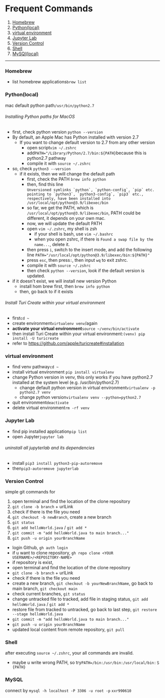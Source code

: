 # Frequent Commands
1. [Homebrew](#anchor_Homebrew)<br/>
2. [Python(local)](#anchor_Python)<br/>
3. [virtual environment](#anchor_venv)<br/>
4. [Jupyter Lab](#anchor_Jupyter)<br/>
5. [Version Control](#anchor_VersionControl)<br/>
6. [Shell](#anchor_Shell)<br/>
7. [MySQl(local)](#anchor_MySQl)<br/>
  -------------------------------------------------------------------
### Homebrew<a name="anchor_Homebrew"></a>
- list homebrew applications```brew list```

### Python(local)<a name="anchor_Python"></a>
mac default python path```/usr/bin/python2.7```
###### Installing Python paths for MacOS
- first, check python version `python --version`
- By default, an Apple Mac has Python installed with version 2.7
  - If you want to change default version to 2.7 from any other version
    - open script```vim ~/.zshrc```
    - add```PATH="/Library/Python/2.7/bin:${PATH}```because this is python2.7 pathway
    - compile it with `source ~/.zshrc`
- so, check `python3 --version`
  - if it exists, then we will change the default path
    - first, check the PATH `brew info python`
    - then, find this line <br/>
      ``Unversioned symlinks `python`, `python-config`, `pip` etc. pointing to
      `python3`, `python3-config`, `pip3` etc., respectively, have been installed into
      /usr/local/opt/python@3.9/libexec/bin``
    - so far, we get the PATH, which is `/usr/local/opt/python@3.9/libexec/bin`, PATH could be different, it depends on your own mac.
    - now, we will update the default PATH
    - open `vim ~/.zshrc`, my shell is zsh
      - if your shell is bash, use `vim ~/.bashrc`
      - when you open zshrc, if there is `Found a swap file by the name...`, delete it.
    - then press `i`, switch to the insert mode, and add the following line `PATH="/usr/local/opt/python@3.9/libexec/bin:${PATH}"`
    - press `esc`, then press`:`, then input `wq` to exit zshrc.
    - compile it with `source ~/.zshrc`
    - then check `python --version`, look if the default version is updated.
- if it doesn't exist, we will install new version Python
  - install hom brew first, then `brew info python`
  - then, go back to if it exists
###### Install Turi Create within your virtual environment
  - first```cd ~```
  - create environment```virtualenv venv```/again
  - <b>activate your virtual environment</b>```source ~/venv/bin/activate```
  - then install Turi Create within your virtual environment:```(venv) pip install -U turicreate```
  - refer to https://github.com/apple/turicreate#installation

### virtual environment<a name="anchor_venv"></a>
- find venv pathway```cd ~```
- install virtual environment ```pip install virtualenv```
- change Python version in venv, this only works if you have python2.7 installed at the system level (e.g. /usr/bin/python2.7)
  - change default python version in virtual environment```virtualenv -p python2.7 venv```
  - change python version```virtualenv venv --python=python2.7```
- quit environment```deactivate```
- delete virtual environment```rm -rf venv```

### Jupyter Lab<a name="anchor_Jupyter"></a>
- find pip installed application```pip list```
- open Jupyter```jupyter lab```
###### uninstall all jupyterlab and its dependencies
  - install ```pip3 install python3-pip-autoremove```
  - then```pip3-autoremove jupyterlab```

### Version Control<a name="anchor_VersionControl"></a>
simple git commands for 
1. open terminal and find the location of the clone repository 
2. ```git clone -b branch``` + urlLink
3. check if there is the file you need
4. ```git checkout -b newBranch```, create a new branch
5. ```git status```
6. ```git add helloWorld.java``` / ```git add *```
7. ```git commit -m "add helloWorld.java to main branch..."```
8. ```git push -u origin yourBranchName```

- login Github, ```gh auth login```
- if u want to clone repository, ```gh repo clone <YOUR USERNAME>/<REPOSITORY-NAME>```
- if repository is exist,
- open terminal and find the location of the clone repository 
- ```git clone -b branch``` + urlLink
- check if there is the file you need
- create a new branch, ```git checkout -b yourNewBranchName```, go back to main branch, ```git checkout main```
- check current branches, ```git status```
- change untracked file to tracked, add file in staging status, ```git add helloWorld.java``` / ```git add *```
- restore file from tracked to untracked, go back to last step, ```git restore --stage helloWorld.java```
- ```git commit -m "add helloWorld.java to main branch..."```
- ```git push -u origin yourBranchName```
- updated local content from remote repository, ```git pull```

### Shell<a name="anchor_Shell"></a>
after executing ```source ~/.zshrc```, your all commands are invalid.
  - maybe u write wrong PATH, so try```PATH=/bin:/usr/bin:/usr/local/bin:＄{PATH}```
 
### MySQL<a name="anchor_MySQL"></a>
connect by ```mysql -h localhost -P 3306 -u root -p```
```xxr990610```
